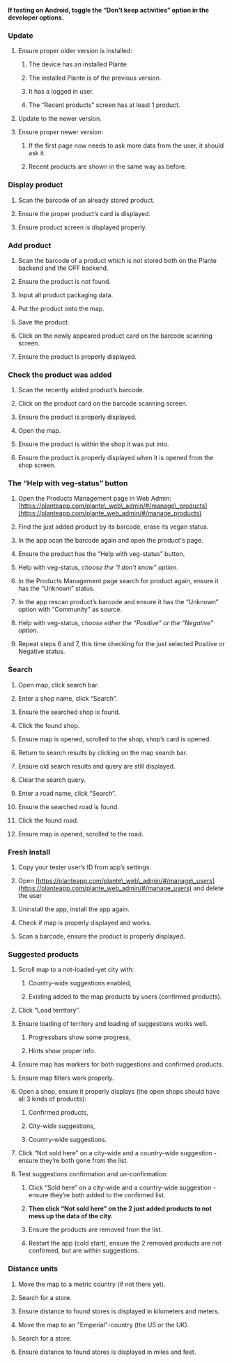 **If testing on Android, toggle the “Don’t keep activities” option in the developer options.**

### Update

1.  Ensure proper older version is installed:
    
    1.  The device has an installed Plante
        
    2.  The installed Plante is of the previous version.
        
    3.  It has a logged in user.
        
    4.  The “Recent products” screen has at least 1 product.
        
2.  Update to the newer version.
    
3.  Ensure proper newer version:
    
    1.  If the first page now needs to ask more data from the user, it should ask it.
        
    2.  Recent products are shown in the same way as before.
        

### Display product

1.  Scan the barcode of an already stored product.
    
2.  Ensure the proper product’s card is displayed.
    
3.  Ensure product screen is displayed properly.
    

### Add product

1.  Scan the barcode of a product which is not stored both on the Plante backend and the OFF backend.
    
2.  Ensure the product is not found.
    
3.  Input all product packaging data.
    
4.  Put the product onto the map.
    
5.  Save the product.
    
6.  Click on the newly appeared product card on the barcode scanning screen.
    
7.  Ensure the product is properly displayed.
    

### Check the product was added

1.  Scan the recently added product’s barcode.
    
2.  Click on the product card on the barcode scanning screen.
    
3.  Ensure the product is properly displayed.
    
4.  Open the map.
    
5.  Ensure the product is within the shop it was put into.
    
6.  Ensure the product is properly displayed when it is opened from the shop screen.
    

### The “Help with veg-status” button

1.  Open the Products Management page in Web Admin: [https://planteapp.com/plante\_web\_admin/#/manage\_products](https://planteapp.com/plante_web_admin/#/manage_products)
    
2.  Find the just added product by its barcode, erase its vegan status.
    
3.  In the app scan the barcode again and open the product's page.
    
4.  Ensure the product has the “Help with veg-status” button.
    
5.  Help with veg-status, _choose the “I don’t know” option_.
    
6.  In the Products Management page search for product again, ensure it has the “Unknown” status.
    
7.  In the app rescan product’s barcode and ensure it has the “Unknown” option with “Community” as source.
    
8.  Help with veg-status, _choose either the “Positive” or the “Negative” option_.
    
9.  Repeat steps 6 and 7, this time checking for the just selected Positive or Negative status.
    

### Search

1.  Open map, click search bar.
    
2.  Enter a shop name, click “Search”.
    
3.  Ensure the searched shop is found.
    
4.  Click the found shop.
    
5.  Ensure map is opened, scrolled to the shop, shop’s card is opened.
    
6.  Return to search results by clicking on the map search bar.
    
7.  Ensure old search results and query are still displayed.
    
8.  Clear the search query.
    
9.  Enter a road name, click “Search”.
    
10.  Ensure the searched road is found.
    
11.  Click the found road.
    
12.  Ensure map is opened, scrolled to the road.
    

### Fresh install

1.  Copy your tester user’s ID from app’s settings.
    
2.  Open [https://planteapp.com/plante\_web\_admin/#/manage\_users](https://planteapp.com/plante_web_admin/#/manage_users) and delete the user
    
3.  Uninstall the app, install the app again.
    
4.  Check if map is properly displayed and works.
    
5.  Scan a barcode, ensure the product is properly displayed.
    

### Suggested products

1.  Scroll map to a not-loaded-yet city with:
    
    1.  Country-wide suggestions enabled,
        
    2.  Existing added to the map products by users (confirmed products).
        
2.  Click “Load territory”.
    
3.  Ensure loading of territory and loading of suggestions works well.
    
    1.  Progressbars show some progress,
        
    2.  Hints show proper info.
        
4.  Ensure map has markers for both suggestions and confirmed products.
    
5.  Ensure map filters work properly.
    
6.  Open a shop, ensure it properly displays (the open shops should have all 3 kinds of products):
    
    1.  Confirmed products,
        
    2.  City-wide suggestions,
        
    3.  Country-wide suggestions.
        
7.  Click “Not sold here” on a city-wide and a country-wide suggestion - ensure they’re both gone from the list.
    
8.  Test suggestions confirmation and un-confirmation:
    
    1.  Click “Sold here” on a city-wide and a country-wide suggestion - ensure they’re both added to the confirmed list.
        
    2.  **Then click “Not sold here” on the 2 just added products to not mess up the data of the city.**
        
    3.  Ensure the products are removed from the list.
        
    4.  Restart the app (cold start), ensure the 2 removed products are not confirmed, but are within suggestions.


### Distance units

1. Move the map to a metric country (if not there yet).

2. Search for a store.

3. Ensure distance to found stores is displayed in kilometers and meters.

4. Move the map to an "Emperial"-country (the US or the UK).

5. Search for a store.

6. Ensure distance to found stores is displayed in miles and feet.
